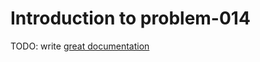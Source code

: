 # Introduction to problem-014

TODO: write [great documentation](http://jacobian.org/writing/great-documentation/what-to-write/)
